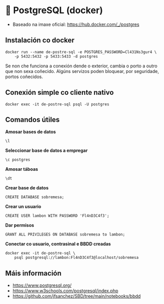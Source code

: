 # 🧾 PostgreSQL (docker)

- Baseado na imaxe oficial: <https://hub.docker.com/_/postgres>

## Instalación co docker

~~~~
docker run --name de-postre-sql -e POSTGRES_PASSWORD=Cl431Ns3gur4 \
    -p 5432:5432 -p 5433:5433 -d postgres
~~~~

Se non che funciona a conexión dende o exterior, cambia o porto a outro que non sexa coñecido. Algúns servizos poden bloquear, por seguridade, portos coñecidos.

## Conexión simple co cliente nativo

~~~~
docker exec -it de-postre-sql psql -U postgres
~~~~


## Comandos útiles

**Amosar bases de datos**

~~~~
\l
~~~~

**Seleccionar base de datos a empregar**

~~~~
\c postgres
~~~~

**Amosar táboas**

~~~~
\dt
~~~~

**Crear base de datos**

~~~~
CREATE DATABASE sobremesa;
~~~~

**Crear un usuario**

~~~~
CREATE USER lambon WITH PASSWORD 'Fl4nD3C4f3';
~~~~

**Dar permisos**

~~~~
GRANT ALL PRIVILEGES ON DATABASE sobremesa to lambon;
~~~~

**Conectar co usuario, contrasinal e BBDD creadas**

~~~~
docker exec -it de-postre-sql \
    psql postgresql://lambon:Fl4nD3C4f3@localhost/sobremesa
~~~~


## Máis información

 - <https://www.postgresql.org/>
 - <https://www.w3schools.com/postgresql/index.php>
 - <https://github.com/jfsanchez/SBD/tree/main/notebooks/bbdd>
